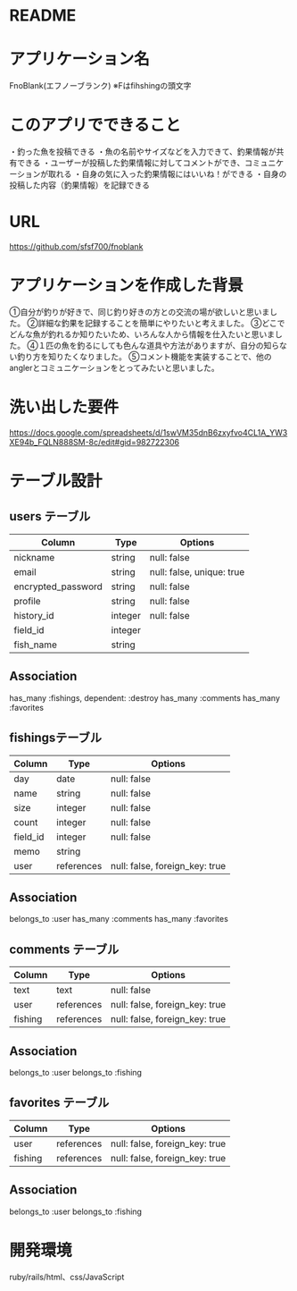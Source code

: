 # README
# アプリケーション名
FnoBlank(エフノーブランク)
※Fはfihshingの頭文字
# このアプリでできること
・釣った魚を投稿できる
・魚の名前やサイズなどを入力できて、釣果情報が共有できる
・ユーザーが投稿した釣果情報に対してコメントができ、コミュニケーションが取れる
・自身の気に入った釣果情報にはいいね！ができる
・自身の投稿した内容（釣果情報）を記録できる
# URL
https://github.com/sfsf700/fnoblank

# アプリケーションを作成した背景
①自分が釣りが好きで、同じ釣り好きの方との交流の場が欲しいと思いました。
②詳細な釣果を記録することを簡単にやりたいと考えました。
③どこでどんな魚が釣れるか知りたいため、いろんな人から情報を仕入たいと思いました。
④１匹の魚を釣るにしても色んな道具や方法がありますが、自分の知らない釣り方を知りたくなりました。
⑤コメント機能を実装することで、他のanglerとコミュニケーションをとってみたいと思いました。

# 洗い出した要件
https://docs.google.com/spreadsheets/d/1swVM35dnB6zxyfvo4CL1A_YW3XE94b_FQLN888SM-8c/edit#gid=982722306

# テーブル設計

## users テーブル

| Column             | Type    | Options                   |
| ------------------ | ------  | ------------------------- |
| nickname           | string  | null: false               |
| email              | string  | null: false, unique: true |
| encrypted_password | string  | null: false               |
| profile            | string  | null: false               |
| history_id         | integer | null: false               |
| field_id           | integer |                           |
| fish_name          | string  |                           |

## Association
has_many :fishings, dependent: :destroy
has_many :comments
has_many :favorites

##  fishingsテーブル

| Column      | Type       | Options                        |
| ----------- | ---------- | ------------------------------ |
| day         | date       | null: false                    |
| name        | string     | null: false                    |
| size        | integer    | null: false                    |
| count       | integer    | null: false                    |
| field_id    | integer    | null: false                    |
| memo        | string     |                                |
| user        | references | null: false, foreign_key: true |

## Association
belongs_to :user
has_many :comments
has_many :favorites
 

## comments テーブル

| Column        | Type       | Options                        |
| ------------- | ---------- | ------------------------------ |
| text          | text     | null: false                    |
| user          | references | null: false, foreign_key: true |
| fishing       | references | null: false, foreign_key: true |


## Association
belongs_to :user
belongs_to :fishing

## favorites テーブル

| Column      | Type       | Options                        |
| ----------- | ---------- | ------------------------------ |
| user        | references | null: false, foreign_key: true |
| fishing     | references | null: false, foreign_key: true |

## Association
belongs_to :user
belongs_to :fishing

# 開発環境
ruby/rails/html、css/JavaScript
